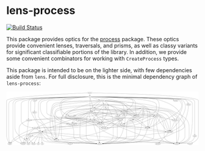 
# lens-process

[![Build Status](https://travis-ci.org/emilypi/lens-process.svg?branch=master)](https://travis-ci.org/emilypi/lens-process)


This package provides optics for the [process](https://hackage.haskell.org/package/process) package. These optics provide convenient lenses, traversals, and prisms, as well as classy variants for significant classifiable portions of the library. In addition, we provide some convenient combinators for working with `CreateProcess` types.

This package is intended to be on the lighter side, with few dependencies aside from `lens`. For full disclosure, this is the minimal dependency graph of `lens-process`:

![lens-process dependencies](dependencies.png)
